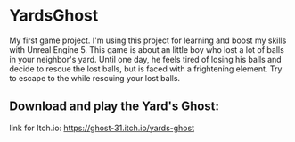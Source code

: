 # YardsGhost

My first game project. I'm using this project for learning and
boost my skills with Unreal Engine 5.
This game is about an little boy who lost a lot of balls in your 
neighbor's yard. Until one day, he feels tired of losing his
balls and decide to rescue the lost balls, but is faced with a 
frightening element.
Try to escape to the while rescuing your lost balls.

## Download and play the Yard's Ghost:

link for Itch.io: https://ghost-31.itch.io/yards-ghost

